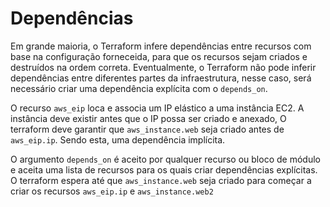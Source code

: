 # Dependências
Em grande maioria, o Terraform infere dependências entre recursos com base na configuração forneceida, para que os recursos sejam criados e destruídos na ordem correta. Eventualmente, o Terraform não pode inferir dependências entre diferentes partes da infraestrutura, nesse caso, será necessário criar uma dependência explícita com o `depends_on`.

O recurso `aws_eip` loca e associa um IP elástico a uma instância EC2. A instância deve existir antes que o IP possa ser criado e anexado, O terraform deve garantir que `aws_instance.web` seja criado antes de `aws_eip.ip`. Sendo esta, uma dependência implícita.

O argumento `depends_on` é aceito por qualquer recurso ou bloco de módulo e aceita uma lista de recursos para os quais criar dependências explícitas. O terraform espera até  que `aws_instance.web` seja criado para começar a criar os recursos `aws_eip.ip` e `aws_instance.web2`